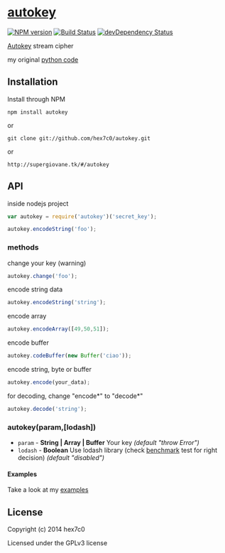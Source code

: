 # [autokey](http://supergiovane.tk/#/autokey)
[![NPM version](https://badge.fury.io/js/autokey.svg)](http://badge.fury.io/js/autokey)
[![Build Status](https://travis-ci.org/hex7c0/autokey.svg?branch=master)](https://travis-ci.org/hex7c0/autokey)
[![devDependency Status](https://david-dm.org/hex7c0/autokey/dev-status.svg)](https://david-dm.org/hex7c0/autokey#info=devDependencies)

[Autokey](http://en.wikipedia.org/wiki/Autokey_cipher) stream cipher

my original [python code](https://github.com/hex7c0/EncryptoPy/blob/master/modules/autokey.py)

## Installation

Install through NPM

```
npm install autokey
```
or
```
git clone git://github.com/hex7c0/autokey.git
```
or
```
http://supergiovane.tk/#/autokey
```

## API

inside nodejs project
```js
var autokey = require('autokey')('secret_key');

autokey.encodeString('foo');
```

### methods

change your key (warning)
```js
autokey.change('foo');
```

encode string data
```js
autokey.encodeString('string');
```

encode array
```js
autokey.encodeArray([49,50,51]);
```

encode buffer
```js
autokey.codeBuffer(new Buffer('ciao'));
```

encode string, byte or buffer
```js
autokey.encode(your_data);
```

for decoding, change "encode*" to "decode*"
```js
autokey.decode('string');
```

### autokey(param,[lodash])

 - `param` - **String | Array | Buffer** Your key *(default "throw Error")*
 - `lodash` - **Boolean** Use lodash library (check [benchmark](https://github.com/hex7c0/autokey/tree/master/test/benchmark.js) test for right decision) *(default "disabled")*

#### Examples

Take a look at my [examples](https://github.com/hex7c0/autokey/tree/master/examples)

## License
Copyright (c) 2014 hex7c0

Licensed under the GPLv3 license
